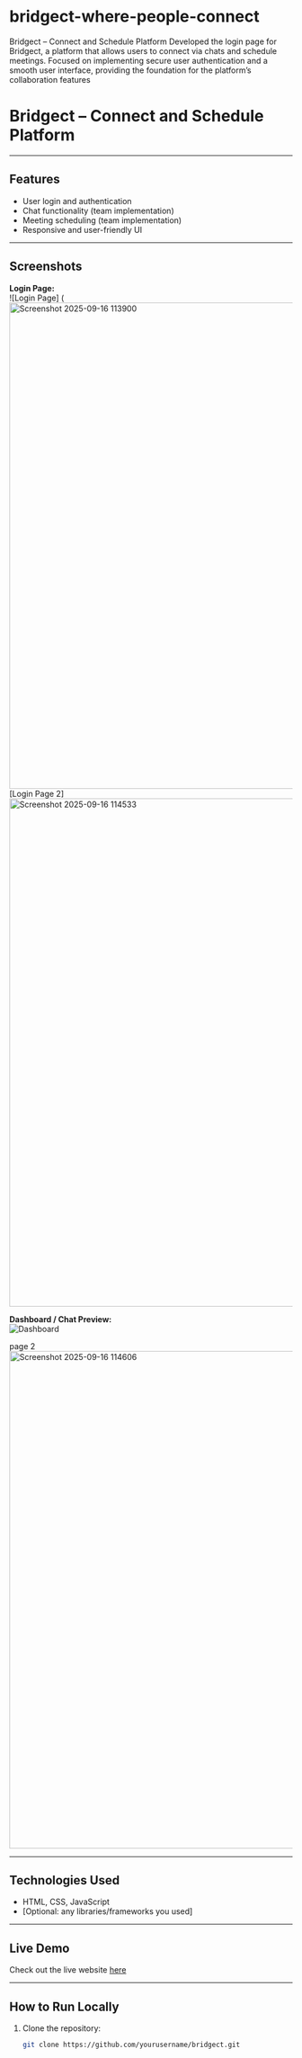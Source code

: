 # bridgect-where-people-connect
Bridgect – Connect and Schedule Platform Developed the login page for Bridgect, a platform that allows users to connect via chats and schedule meetings. Focused on implementing secure user authentication and a smooth user interface, providing the foundation for the platform’s collaboration features
# Bridgect – Connect and Schedule Platform

 


---

## Features
- User login and authentication
- Chat functionality (team implementation)
- Meeting scheduling (team implementation)
- Responsive and user-friendly UI

---

## Screenshots

**Login Page:**  
![Login Page] (<img width="1904" height="865" alt="Screenshot 2025-09-16 113900" src="https://github.com/user-attachments/assets/b2360b6e-26d9-4391-a6e7-f618b5f3b290" />
[Login Page  2] 
<img width="1907" height="904" alt="Screenshot 2025-09-16 114533" src="https://github.com/user-attachments/assets/8fe5eb8d-47d7-4eb5-844a-f87e533975fc" />


**Dashboard / Chat Preview:**  
![Dashboard](<img width="1908" height="884" alt="Screenshot 2025-09-16 114547" src="https://github.com/user-attachments/assets/d9bf389e-a85e-4c29-9991-4699497500e6" />)

page 2
<img width="1905" height="885" alt="Screenshot 2025-09-16 114606" src="https://github.com/user-attachments/assets/d4770db4-be7e-4645-ae06-61214c5490a4" />



---

## Technologies Used
- HTML, CSS, JavaScript
- [Optional: any libraries/frameworks you used]

---

## Live Demo
Check out the live website [here](bridgect.netlify.app)

---

## How to Run Locally
1. Clone the repository:  
   ```bash
   git clone https://github.com/yourusername/bridgect.git
